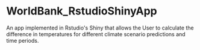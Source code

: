 WorldBank_RstudioShinyApp
=========================

An app implemented in Rstudio's Shiny that allows the User to calculate the difference in temperatures for different climate scenario predictions and time periods.
